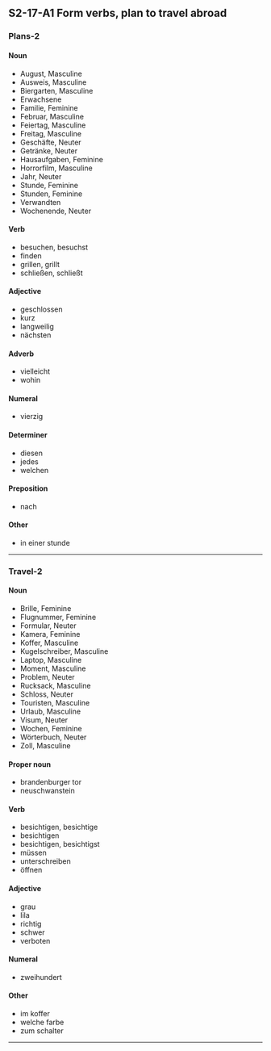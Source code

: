 ## S2-17-A1 Form verbs, plan to travel abroad
### Plans-2
#### Noun
- August, Masculine
- Ausweis, Masculine
- Biergarten, Masculine
- Erwachsene
- Familie, Feminine
- Februar, Masculine
- Feiertag, Masculine
- Freitag, Masculine
- Geschäfte, Neuter
- Getränke, Neuter
- Hausaufgaben, Feminine
- Horrorfilm, Masculine
- Jahr, Neuter
- Stunde, Feminine
- Stunden, Feminine
- Verwandten
- Wochenende, Neuter
#### Verb
- besuchen, besuchst
- finden
- grillen, grillt
- schließen, schließt
#### Adjective
- geschlossen
- kurz
- langweilig
- nächsten
#### Adverb
- vielleicht
- wohin
#### Numeral
- vierzig
#### Determiner
- diesen
- jedes
- welchen
#### Preposition
- nach
#### Other
- in einer stunde
---
### Travel-2
#### Noun
- Brille, Feminine
- Flugnummer, Feminine
- Formular, Neuter
- Kamera, Feminine
- Koffer, Masculine
- Kugelschreiber, Masculine
- Laptop, Masculine
- Moment, Masculine
- Problem, Neuter
- Rucksack, Masculine
- Schloss, Neuter
- Touristen, Masculine
- Urlaub, Masculine
- Visum, Neuter
- Wochen, Feminine
- Wörterbuch, Neuter
- Zoll, Masculine
#### Proper noun
- brandenburger tor
- neuschwanstein
#### Verb
- besichtigen, besichtige
- besichtigen
- besichtigen, besichtigst
- müssen
- unterschreiben
- öffnen
#### Adjective
- grau
- lila
- richtig
- schwer
- verboten
#### Numeral
- zweihundert
#### Other
- im koffer
- welche farbe
- zum schalter
---
